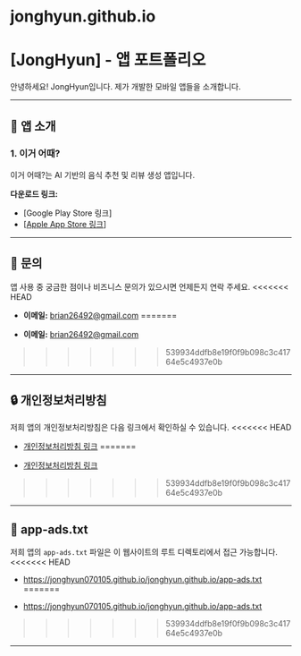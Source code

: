 # jonghyun.github.io

# [JongHyun] - 앱 포트폴리오

안녕하세요! JongHyun입니다. 제가 개발한 모바일 앱들을 소개합니다.

---

## 📱 앱 소개

### 1. 이거 어때?

이거 어때?는 AI 기반의 음식 추천 및 리뷰 생성 앱입니다.

**다운로드 링크:**

- [Google Play Store 링크]
- [[Apple App Store 링크](https://apps.apple.com/us/app/%EC%9D%B4%EA%B1%B0-%EC%96%B4%EB%95%8C/id6751484486)]

---

## 📧 문의

앱 사용 중 궁금한 점이나 비즈니스 문의가 있으시면 언제든지 연락 주세요.
<<<<<<< HEAD

- **이메일:** brian26492@gmail.com
=======
*   **이메일:** brian26492@gmail.com
>>>>>>> 539934ddfb8e19f0f9b098c3c41764e5c4937e0b

---

## 🔒 개인정보처리방침

저희 앱의 개인정보처리방침은 다음 링크에서 확인하실 수 있습니다.
<<<<<<< HEAD

- [개인정보처리방침 링크](https://www.freeprivacypolicy.com/live/bcd65e94-1f85-47fa-a2f5-8a76f8611ca3)
=======
*   [개인정보처리방침 링크](https://www.freeprivacypolicy.com/live/bcd65e94-1f85-47fa-a2f5-8a76f8611ca3)
>>>>>>> 539934ddfb8e19f0f9b098c3c41764e5c4937e0b

---

## 📄 app-ads.txt

저희 앱의 `app-ads.txt` 파일은 이 웹사이트의 루트 디렉토리에서 접근 가능합니다.
<<<<<<< HEAD

- https://jonghyun070105.github.io/jonghyun.github.io/app-ads.txt
=======
*   https://jonghyun070105.github.io/jonghyun.github.io/app-ads.txt
>>>>>>> 539934ddfb8e19f0f9b098c3c41764e5c4937e0b

---
